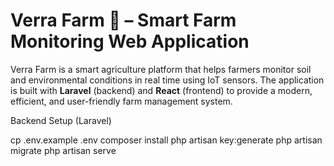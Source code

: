 # Verra Farm 🌿 – Smart Farm Monitoring Web Application

Verra Farm is a smart agriculture platform that helps farmers monitor soil and environmental conditions in real time using IoT sensors. The application is built with **Laravel** (backend) and **React** (frontend) to provide a modern, efficient, and user-friendly farm management system.

Backend Setup (Laravel)

cp .env.example .env
composer install
php artisan key:generate
php artisan migrate
php artisan serve
